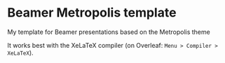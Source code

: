 # Beamer Metropolis template

My template for Beamer presentations based on the Metropolis theme

It works best with the XeLaTeX compiler (on Overleaf: `Menu > Compiler > XeLaTeX`).
